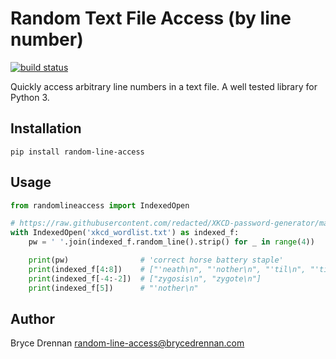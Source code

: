 # Random Text File Access (by line number)

[![build status](https://travis-ci.org/brycedrennan/random-line-access.svg?branch=master)](https://travis-ci.org/brycedrennan/random-line-access)


Quickly access arbitrary line numbers in a text file. A well tested library for Python 3.

## Installation

    pip install random-line-access

## Usage

```python
from randomlineaccess import IndexedOpen

# https://raw.githubusercontent.com/redacted/XKCD-password-generator/master/xkcdpass/static/default.txt
with IndexedOpen('xkcd_wordlist.txt') as indexed_f:
    pw = ' '.join(indexed_f.random_line().strip() for _ in range(4))

    print(pw)                # 'correct horse battery staple'      
    print(indexed_f[4:8])    # ["'neath\n", "'nother\n", "'til\n", "'tis\n"]
    print(indexed_f[-4:-2])  # ["zygosis\n", "zygote\n"]
    print(indexed_f[5])      # "'nother\n"
```

## Author

Bryce Drennan <random-line-access@brycedrennan.com>
